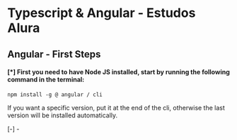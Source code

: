 
# Typescript & Angular - Estudos Alura

## Angular - First Steps 

#### [*] First you need to have Node JS installed, start by running the following command in the terminal:

``npm install -g @ angular / cli``

If you want a specific version, put it at the end of the cli, otherwise the last version will be installed automatically.

[-] - 
